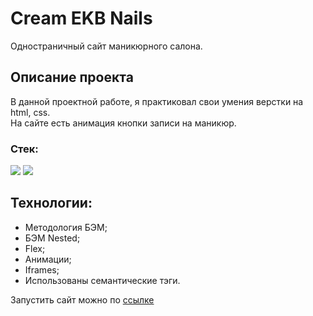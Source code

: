 # Cream EKB Nails

Одностраничный сайт маникюрного салона.

## Описание проекта
В данной проектной работе, я практиковал свои умения верстки на html, css. <br />
На сайте есть анимация кнопки записи на маникюр.

### Стек:

<p>
  <img src="https://img.shields.io/badge/Html-gray?style=for-the-badge&logo=HTML5&logoColor=red/">
  <img src="https://img.shields.io/badge/CSS-gray?style=for-the-badge&logo=CSS3&logoColor=orange/"> 
</p>

## Технологии:
* Методология БЭМ;
* БЭМ Nested;
* Flex;
* Анимации;
* Iframes;
* Использованы семантические тэги.

Запустить сайт можно по [ссылке](https://skoroxodtwo.github.io/cream-ekb-nails/)
